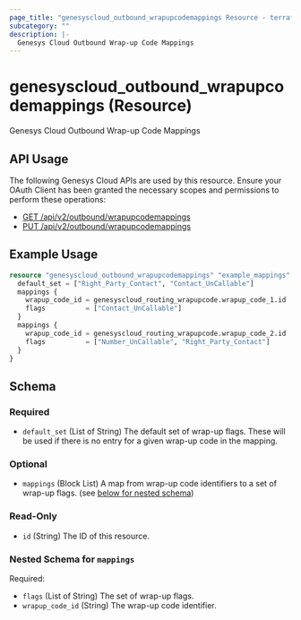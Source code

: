 ```yaml
---
page_title: "genesyscloud_outbound_wrapupcodemappings Resource - terraform-provider-genesyscloud"
subcategory: ""
description: |-
  Genesys Cloud Outbound Wrap-up Code Mappings
---
```

# genesyscloud_outbound_wrapupcodemappings (Resource)

Genesys Cloud Outbound Wrap-up Code Mappings

## API Usage
The following Genesys Cloud APIs are used by this resource. Ensure your OAuth Client has been granted the necessary scopes and permissions to perform these operations:

- [GET /api/v2/outbound/wrapupcodemappings](https://developer.genesys.cloud/devapps/api-explorer#get-api-v2-outbound-wrapupcodemappings)
- [PUT /api/v2/outbound/wrapupcodemappings](https://developer.genesys.cloud/devapps/api-explorer#put-api-v2-outbound-wrapupcodemappings)

## Example Usage

```terraform
resource "genesyscloud_outbound_wrapupcodemappings" "example_mappings" {
  default_set = ["Right_Party_Contact", "Contact_UnCallable"]
  mappings {
    wrapup_code_id = genesyscloud_routing_wrapupcode.wrapup_code_1.id
    flags          = ["Contact_UnCallable"]
  }
  mappings {
    wrapup_code_id = genesyscloud_routing_wrapupcode.wrapup_code_2.id
    flags          = ["Number_UnCallable", "Right_Party_Contact"]
  }
}
```

<!-- schema generated by tfplugindocs -->
## Schema

### Required

- `default_set` (List of String) The default set of wrap-up flags. These will be used if there is no entry for a given wrap-up code in the mapping.

### Optional

- `mappings` (Block List) A map from wrap-up code identifiers to a set of wrap-up flags. (see [below for nested schema](#nestedblock--mappings))

### Read-Only

- `id` (String) The ID of this resource.

<a id="nestedblock--mappings"></a>
### Nested Schema for `mappings`

Required:

- `flags` (List of String) The set of wrap-up flags.
- `wrapup_code_id` (String) The wrap-up code identifier.


